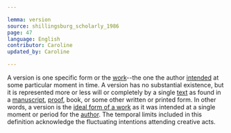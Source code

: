 ```yaml
---

lemma: version
source: shillingsburg_scholarly_1986
page: 47
language: English
contributor: Caroline
updated_by: Caroline

---
```


A version is one specific form or the [work](work.html)--the one the author [intended](intentionality.html) at some particular moment in time. A version has no substantial existence, but it is represented more or less will or completely by a single [text](text.html) as found in a [manuscript](manuscript.html), [proof](proofs.html), book, or some other written or printed form. In other words, a version is the [ideal form of a work](textIdeal.html) as it was intended at a single moment or period for the [author](author.html). The temporal limits included in this definition acknowledge the fluctuating intentions attending creative acts.
